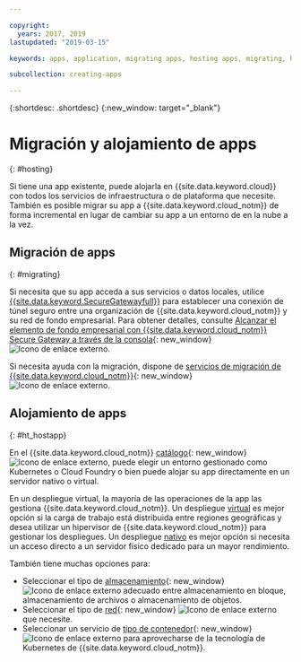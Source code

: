 ```yaml
---

copyright:
  years: 2017, 2019
lastupdated: "2019-03-15"

keywords: apps, application, migrating apps, hosting apps, migrating, hosting

subcollection: creating-apps

---
```


{:shortdesc: .shortdesc}
{:new_window: target="_blank"}

# Migración y alojamiento de apps
{: #hosting}

Si tiene una app existente, puede alojarla en {{site.data.keyword.cloud}} con todos los servicios de infraestructura o de plataforma que necesite. También es posible migrar su app a {{site.data.keyword.cloud_notm}} de forma incremental en lugar de cambiar su app a un entorno de en la nube a la vez.

## Migración de apps
{: #migrating}

Si necesita que su app acceda a sus servicios o datos locales, utilice [{{site.data.keyword.SecureGatewayfull}}](/docs/services/SecureGateway?topic=securegateway-getting-started-with-sg#getting-started-with-sg) para establecer una conexión de túnel seguro entre una organización de {{site.data.keyword.cloud_notm}} y su red de fondo empresarial. Para obtener detalles, consulte [Alcanzar el elemento de fondo empresarial con {{site.data.keyword.cloud_notm}} Secure Gateway a través de la consola](https://developer.ibm.com/bluemix/2015/04/01/reaching-enterprise-backend-bluemix-secure-gateway/){: new_window} ![Icono de enlace externo](../icons/launch-glyph.svg "Icono de enlace externo").

Si necesita ayuda con la migración, dispone de [servicios de migración de {{site.data.keyword.cloud_notm}}](https://www.ibm.com/cloud/migration-services){: new_window} ![Icono de enlace externo](../icons/launch-glyph.svg "Icono de enlace externo").

## Alojamiento de apps
{: #ht_hostapp}

En el {{site.data.keyword.cloud_notm}} [catálogo](https://{DomainName}/catalog/?taxonomyNavigation=apps){: new_window} ![Icono de enlace externo](../icons/launch-glyph.svg "Icono de enlace externo"), puede elegir un entorno gestionado como Kubernetes o Cloud Foundry o bien puede alojar su app directamente en un servidor nativo o virtual.

En un despliegue virtual, la mayoría de las operaciones de la app las gestiona {{site.data.keyword.cloud_notm}}. Un despliegue [virtual](/docs/vsi?topic=virtual-servers-about-virtual-servers#about-virtual-servers) es mejor opción si la carga de trabajo está distribuida entre regiones geográficas y desea utilizar un hipervisor de {{site.data.keyword.cloud_notm}} para gestionar los despliegues. Un despliegue [nativo](/docs/bare-metal?topic=bare-metal-bm-getting-started#getting-started) es mejor opción si necesita un acceso directo a un servidor físico dedicado para un mayor rendimiento.

También tiene muchas opciones para:
* Seleccionar el tipo de [almacenamiento](https://{DomainName}/catalog/?taxonomyNavigation=apps&category=slstorage){: new_window} ![Icono de enlace externo](../icons/launch-glyph.svg "Icono de enlace externo") adecuado entre almacenamiento en bloque, almacenamiento de archivos o almacenamiento de objetos.
* Seleccionar el tipo de [red](https://{DomainName}/catalog/?taxonomyNavigation=apps&category=slnetwork){: new_window} ![Icono de enlace externo](../icons/launch-glyph.svg "Icono de enlace externo") que necesite.
* Seleccionar un servicio de [tipo de contenedor](https://{DomainName}/catalog/?taxonomyNavigation=apps&category=containers){: new_window} ![Icono de enlace externo](../icons/launch-glyph.svg "Icono de enlace externo") para aprovecharse de la tecnología de Kubernetes de {{site.data.keyword.cloud_notm}}.
